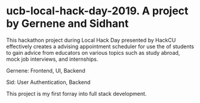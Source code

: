# ucb-local-hack-day-2019. A project by Gernene and Sidhant

This hackathon project during Local Hack Day presented by HackCU effectively creates a advising appointment scheduler for use the of students 
to gain advice from educators on various topics such as study abroad, mock job interviews, and internships. 

Gernene: Frontend, UI, Backend

Sid: User Authentication, Backend

This project is my first forray into full stack development.
